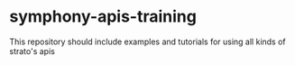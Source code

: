# symphony-apis-training
This repository should include examples and tutorials for using all kinds of strato's apis
